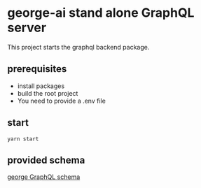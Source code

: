 # george-ai stand alone GraphQL server

This project starts the graphql backend package.

## prerequisites

- install packages
- build the root project
- You need to provide a .env file

## start

```
yarn start
```

## provided schema

[george GraphQL schema](../../packages/pothos-graphql)
